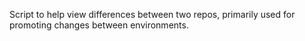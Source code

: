 Script to help view differences between two repos, primarily used for promoting changes between environments.